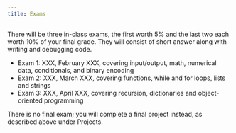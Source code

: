 ```yaml
---
title: Exams
---
```


There will be three in-class exams, the first worth 5% and the last two
each worth 10% of your final grade. They will consist of short answer
along with writing and debugging code.

-   Exam 1: XXX, February XXX, covering input/output, math, numerical data,
    conditionals, and binary encoding
-   Exam 2: XXX, March XXX, covering functions, while and for loops, lists and
    strings
-   Exam 3: XXX, April XXX, covering recursion, dictionaries and object-oriented
    programming

There is no final exam; you will complete a final project instead, as
described above under Projects.
